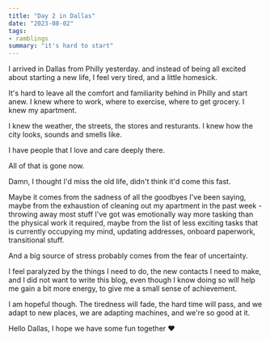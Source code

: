 ```yaml
---
title: "Day 2 in Dallas"
date: "2023-08-02"
tags:
- ramblings
summary: "it's hard to start"
---
```


I arrived in Dallas from Philly yesterday.
and instead of being all excited about starting a new life, I feel very tired, and a little homesick.

It's hard to leave all the comfort and familiarity behind in Philly and start anew.
I knew where to work, where to exercise, where to get grocery. I knew my apartment.

I knew the weather, the streets, the stores and resturants.
I knew how the city looks, sounds and smells like.

I have people that I love and care deeply there.

All of that is gone now.

Damn, I thought I'd miss the old life,
didn't think it'd come this fast.

Maybe it comes from the sadness of all the goodbyes I've been saying, 
maybe from the exhaustion of cleaning out my apartment in the past week - throwing away most stuff I've got was emotionally way more tasking than the physical work it required,
maybe from the list of less exciting tasks that is currently occupying my mind, updating addresses, onboard paperwork, transitional stuff.

And a big source of stress probably comes from the fear of uncertainty.

I feel paralyzed by the things I need to do, the new contacts I need to make, and I did not want to write this blog, even though I know doing so will help me gain a bit more energy, to give me a small sense of achievement.

I am hopeful though.
The tiredness will fade,
the hard time will pass,
and we adapt to new places,
we are adapting machines, and we're so good at it.

Hello Dallas, I hope we have some fun together ❤️
